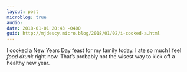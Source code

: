 ```yaml
---
layout: post
microblog: true
audio: 
date: 2018-01-01 20:43 -0400
guid: http://mjdescy.micro.blog/2018/01/02/i-cooked-a.html
---
```

I cooked a New Years Day feast for my family today. I ate so much I feel _food drunk_ right now. That’s probably not the wisest way to kick off a healthy new year.
